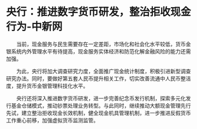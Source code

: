 # 央行：推进数字货币研发，整治拒收现金行为-中新网

　　当前，现金服务与民生需要存在一定差距，市场化和社会化水平较低，货币金银系统内外管理水平有待提高，现金服务实体经济和防范化解金融风险的能力还需加强。

　　为此，央行将加大调查研究力度，全面推广现金统计制度，积极引进新型调查研究办法。同时，要做好第五套人民币提升相关工作，切实改善流通中人民币整洁度，提升货币金银管理科技化水平。

　　央行还将深入推进数字货币研发，进一步完善纪念币发行机制，探索多元化发行基金仓储模式，推动钞票处理业务转型。与此同时，继续推动大额现金管理先行先试，建立整治拒收现金长效机制，健全现金机具管理机制，进一步推进反假货币工作重心前移，加强虚拟货币监测监管。
